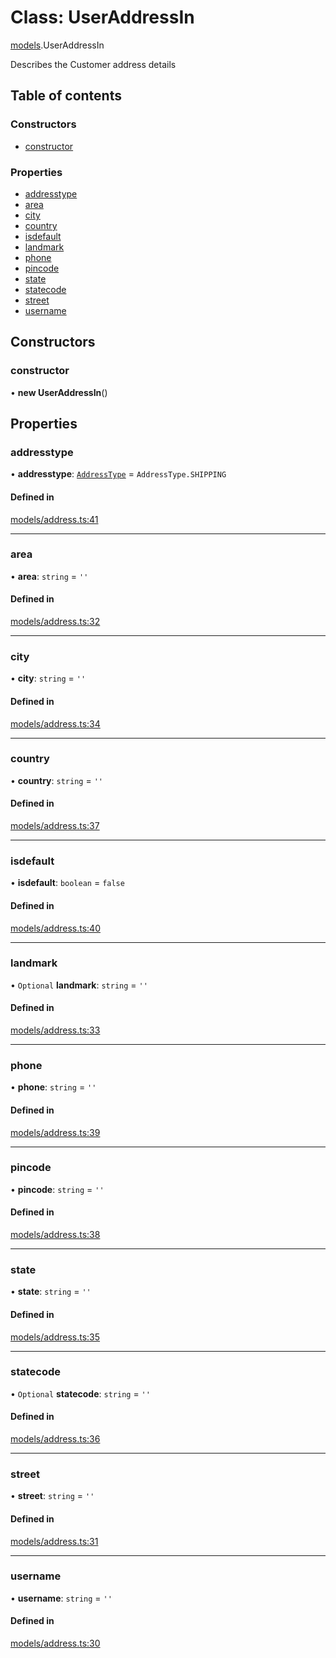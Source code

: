 # Class: UserAddressIn

[models](../wiki/models).UserAddressIn

Describes the Customer address details

## Table of contents

### Constructors

- [constructor](../wiki/models.UserAddressIn#constructor)

### Properties

- [addresstype](../wiki/models.UserAddressIn#addresstype)
- [area](../wiki/models.UserAddressIn#area)
- [city](../wiki/models.UserAddressIn#city)
- [country](../wiki/models.UserAddressIn#country)
- [isdefault](../wiki/models.UserAddressIn#isdefault)
- [landmark](../wiki/models.UserAddressIn#landmark)
- [phone](../wiki/models.UserAddressIn#phone)
- [pincode](../wiki/models.UserAddressIn#pincode)
- [state](../wiki/models.UserAddressIn#state)
- [statecode](../wiki/models.UserAddressIn#statecode)
- [street](../wiki/models.UserAddressIn#street)
- [username](../wiki/models.UserAddressIn#username)

## Constructors

### constructor

• **new UserAddressIn**()

## Properties

### addresstype

• **addresstype**: [`AddressType`](../wiki/models.AddressType) = `AddressType.SHIPPING`

#### Defined in

[models/address.ts:41](https://gitlab.com/baliganikhil/blackmirror-sdk/-/blob/349365c/src/models/address.ts#L41)

___

### area

• **area**: `string` = `''`

#### Defined in

[models/address.ts:32](https://gitlab.com/baliganikhil/blackmirror-sdk/-/blob/349365c/src/models/address.ts#L32)

___

### city

• **city**: `string` = `''`

#### Defined in

[models/address.ts:34](https://gitlab.com/baliganikhil/blackmirror-sdk/-/blob/349365c/src/models/address.ts#L34)

___

### country

• **country**: `string` = `''`

#### Defined in

[models/address.ts:37](https://gitlab.com/baliganikhil/blackmirror-sdk/-/blob/349365c/src/models/address.ts#L37)

___

### isdefault

• **isdefault**: `boolean` = `false`

#### Defined in

[models/address.ts:40](https://gitlab.com/baliganikhil/blackmirror-sdk/-/blob/349365c/src/models/address.ts#L40)

___

### landmark

• `Optional` **landmark**: `string` = `''`

#### Defined in

[models/address.ts:33](https://gitlab.com/baliganikhil/blackmirror-sdk/-/blob/349365c/src/models/address.ts#L33)

___

### phone

• **phone**: `string` = `''`

#### Defined in

[models/address.ts:39](https://gitlab.com/baliganikhil/blackmirror-sdk/-/blob/349365c/src/models/address.ts#L39)

___

### pincode

• **pincode**: `string` = `''`

#### Defined in

[models/address.ts:38](https://gitlab.com/baliganikhil/blackmirror-sdk/-/blob/349365c/src/models/address.ts#L38)

___

### state

• **state**: `string` = `''`

#### Defined in

[models/address.ts:35](https://gitlab.com/baliganikhil/blackmirror-sdk/-/blob/349365c/src/models/address.ts#L35)

___

### statecode

• `Optional` **statecode**: `string` = `''`

#### Defined in

[models/address.ts:36](https://gitlab.com/baliganikhil/blackmirror-sdk/-/blob/349365c/src/models/address.ts#L36)

___

### street

• **street**: `string` = `''`

#### Defined in

[models/address.ts:31](https://gitlab.com/baliganikhil/blackmirror-sdk/-/blob/349365c/src/models/address.ts#L31)

___

### username

• **username**: `string` = `''`

#### Defined in

[models/address.ts:30](https://gitlab.com/baliganikhil/blackmirror-sdk/-/blob/349365c/src/models/address.ts#L30)
